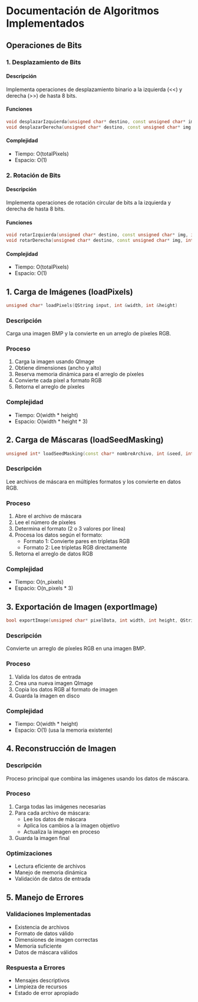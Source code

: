 # Documentación de Algoritmos Implementados

## Operaciones de Bits
### 1. Desplazamiento de Bits
#### Descripción
Implementa operaciones de desplazamiento binario a la izquierda (<<) y derecha (>>) de hasta 8 bits.

#### Funciones
```cpp
void desplazarIzquierda(unsigned char* destino, const unsigned char* img, int totalPixels, int bits)
void desplazarDerecha(unsigned char* destino, const unsigned char* img, int totalPixels, int bits)
```

#### Complejidad
- Tiempo: O(totalPixels)
- Espacio: O(1)

### 2. Rotación de Bits
#### Descripción
Implementa operaciones de rotación circular de bits a la izquierda y derecha de hasta 8 bits.

#### Funciones
```cpp
void rotarIzquierda(unsigned char* destino, const unsigned char* img, int totalPixels, int bits)
void rotarDerecha(unsigned char* destino, const unsigned char* img, int totalPixels, int bits)
```

#### Complejidad
- Tiempo: O(totalPixels)
- Espacio: O(1)

## 1. Carga de Imágenes (loadPixels)

```cpp
unsigned char* loadPixels(QString input, int &width, int &height)
```

### Descripción
Carga una imagen BMP y la convierte en un arreglo de píxeles RGB.

### Proceso
1. Carga la imagen usando QImage
2. Obtiene dimensiones (ancho y alto)
3. Reserva memoria dinámica para el arreglo de píxeles
4. Convierte cada píxel a formato RGB
5. Retorna el arreglo de píxeles

### Complejidad
- Tiempo: O(width * height)
- Espacio: O(width * height * 3)

## 2. Carga de Máscaras (loadSeedMasking)

```cpp
unsigned int* loadSeedMasking(const char* nombreArchivo, int &seed, int &n_pixels)
```

### Descripción
Lee archivos de máscara en múltiples formatos y los convierte en datos RGB.

### Proceso
1. Abre el archivo de máscara
2. Lee el número de píxeles
3. Determina el formato (2 o 3 valores por línea)
4. Procesa los datos según el formato:
   - Formato 1: Convierte pares en tripletas RGB
   - Formato 2: Lee tripletas RGB directamente
5. Retorna el arreglo de datos RGB

### Complejidad
- Tiempo: O(n_pixels)
- Espacio: O(n_pixels * 3)

## 3. Exportación de Imagen (exportImage)

```cpp
bool exportImage(unsigned char* pixelData, int width, int height, QString archivoSalida)
```

### Descripción
Convierte un arreglo de píxeles RGB en una imagen BMP.

### Proceso
1. Valida los datos de entrada
2. Crea una nueva imagen QImage
3. Copia los datos RGB al formato de imagen
4. Guarda la imagen en disco

### Complejidad
- Tiempo: O(width * height)
- Espacio: O(1) (usa la memoria existente)

## 4. Reconstrucción de Imagen

### Descripción
Proceso principal que combina las imágenes usando los datos de máscara.

### Proceso
1. Carga todas las imágenes necesarias
2. Para cada archivo de máscara:
   - Lee los datos de máscara
   - Aplica los cambios a la imagen objetivo
   - Actualiza la imagen en proceso
3. Guarda la imagen final

### Optimizaciones
- Lectura eficiente de archivos
- Manejo de memoria dinámica
- Validación de datos de entrada

## 5. Manejo de Errores

### Validaciones Implementadas
- Existencia de archivos
- Formato de datos válido
- Dimensiones de imagen correctas
- Memoria suficiente
- Datos de máscara válidos

### Respuesta a Errores
- Mensajes descriptivos
- Limpieza de recursos
- Estado de error apropiado
